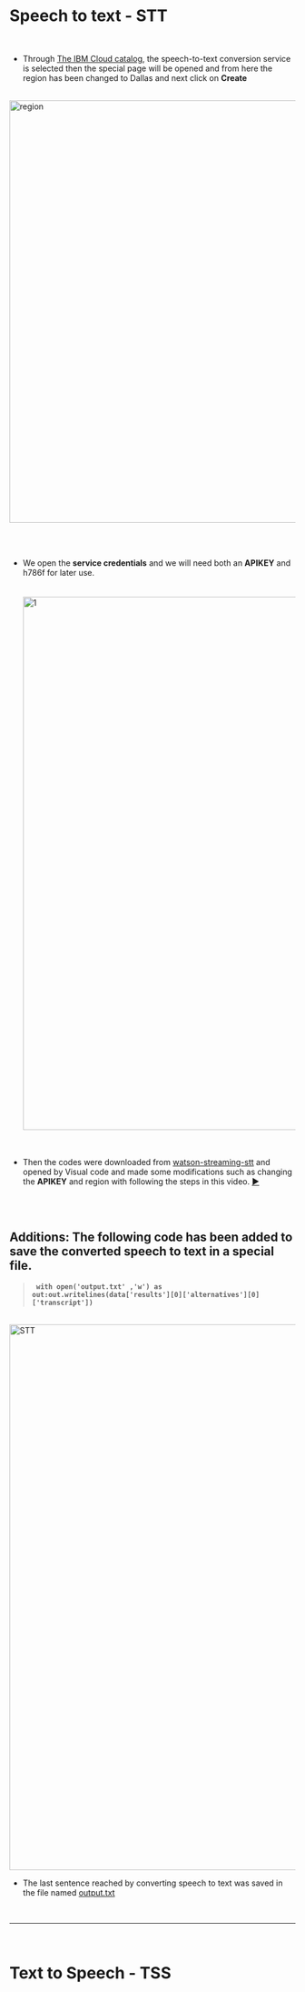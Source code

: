  # Speech to text - STT
<br>

*   Through [The IBM Cloud catalog](https://cloud.ibm.com/catalog), the speech-to-text conversion service is selected then the special page will be opened and from here the region has been changed to Dallas and next click on **Create** <br>

&nbsp;&nbsp;&nbsp;&nbsp;&nbsp;&nbsp;&nbsp;&nbsp;&nbsp;&nbsp;&nbsp;&nbsp;&nbsp;&nbsp;&nbsp;&nbsp;&nbsp;&nbsp;&nbsp;&nbsp;&nbsp; &nbsp;&nbsp;&nbsp;&nbsp;&nbsp;<img width="743" alt="region" src="https://user-images.githubusercontent.com/52053143/127054230-6baa36ee-ba39-4ff5-883a-83318f2091fc.png">

<br><br>

*   We open the **service credentials** and we will need both an **APIKEY** and h786f  for later use. <br>  
&nbsp;&nbsp;&nbsp;&nbsp;&nbsp;&nbsp;&nbsp;&nbsp;&nbsp;<img width="938" alt="1" src="https://user-images.githubusercontent.com/52053143/127054262-efa3ec9f-7380-43cb-97c5-e48008f558aa.png">
<br>

 *   Then the codes were downloaded from [watson-streaming-stt](https://github.com/IBM/watson-streaming-stt) and opened by Visual code and made some modifications such as changing the **APIKEY** and region with following the steps in this video.   [▶](https://www.youtube.com/watch?v=YCyuZM454_I) 


<br><br>



  ## Additions: The following code has been added to save the converted speech to text in a special file. 

  > **` with open('output.txt' ,'w') as out:out.writelines(data['results'][0]['alternatives'][0]['transcript'])`** 
 

&nbsp;&nbsp;&nbsp;&nbsp;&nbsp;&nbsp;&nbsp;&nbsp;&nbsp;&nbsp;&nbsp;&nbsp;&nbsp;&nbsp;&nbsp;&nbsp;&nbsp;&nbsp;&nbsp;&nbsp;&nbsp;&nbsp;<img width="960" alt="STT" src="https://user-images.githubusercontent.com/52053143/127054334-46a312b1-3c46-4f0a-91b7-e30ed6476a4d.png">


*  The last sentence reached by converting speech to text was saved in the file named [output.txt](https://github.com/RanaMHM/IBM-Watson-STT-TTS/blob/main/output.txt)   

<br><hr><br>
 # Text to Speech - TSS
